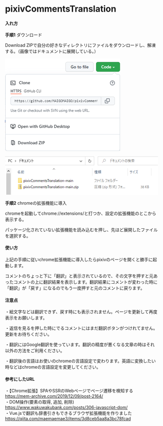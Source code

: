 # pixivCommentsTranslation
#### 入れ方

**手順1** ダウンロード

Download ZIPで自分の好きなディレクトリにファイルをダウンロードし、解凍する。（画像ではドキュメントに展開している。）

![](README_IMAGE\Download.png)

![](README_IMAGE/defrost.png)

**手順2** chromeの拡張機能に導入

chromeを起動してchrome://extensions/と打つか、設定の拡張機能のとこから表示する。

パッケージ化されていない拡張機能を読み込むを押し、先ほど展開したファイルを選択する。

#### 使い方

上記の手順に従いchrome拡張機能に導入したらpixivのページを開くと勝手に起動します。

コメントのちょっと下に「翻訳」と表示されているので、その文字を押すと元あったコメントの上に翻訳結果を表示します。翻訳結果にコメントが変わった時に「翻訳」が「戻す」になるのでもう一度押すと元のコメントに戻ります。

#### 注意点

・絵文字などは翻訳できず、戻す時にも表示されません。ページを更新して再度表示をお願いします。

・返信を見るを押した時にでるコメントにはまだ翻訳ボタンがつけれてません。更新をお待ちください。

・翻訳にはGoogle翻訳を使っています。翻訳の精度が悪くなる文章の時はそれ以外の方法をご利用ください。

・翻訳後の言語はお使いのchromeの言語設定で変わります。英語に変換したい時などはchromeの言語設定を変更してください。

#### 参考にしたURL  

・【Chrome拡張】SPAやSSRのWebページでページ遷移を検知する  
https://mem-archive.com/2019/12/09/post-2164/  
・DOM操作(要素の取得, 追加, 削除)  
https://www.wakuwakubank.com/posts/306-javascript-dom/  
・Vue.jsで翻訳も辞書引きもできるブラウザ拡張機能を作りました  
https://qiita.com/maemaemae3/items/3d8ceb5aa8a3bc78fcad
